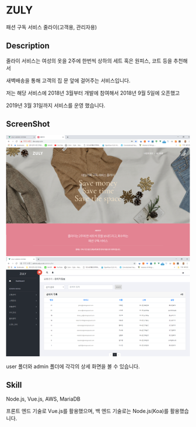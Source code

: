 # ZULY

패션 구독 서비스 줄라이(고객용, 관리자용)

## Description

줄라이 서비스는 여성의 옷을 2주에 한번씩 상하의 세트 혹은 원피스, 코트 등을 추천해서

새벽배송을 통해 고객의 집 문 앞에 걸어주는 서비스입니다.

저는 해당 서비스에 2018년 3월부터 개발에 참여해서 2018년 9월 5일에 오픈했고

2019년 3월 31일까지 서비스를 운영 했습니다.

## ScreenShot

![User](./thumbnail/user.png)
![Admin](./thumbnail/admin.png)

user 폴더와 admin 폴더에 각각의 상세 화면을 볼 수 있습니다.


## Skill

Node.js, Vue.js, AWS, MariaDB

프론트 엔드 기술로 Vue.js를 활용했으며, 백 엔드 기술로는 Node.js(Koa)를 활용했습니다.